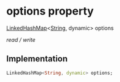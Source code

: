 


# options property






[LinkedHashMap](https://api.flutter.dev/flutter/dart-collection/LinkedHashMap-class.html)&lt;[String](https://api.flutter.dev/flutter/dart-core/String-class.html), dynamic> options
  
_read / write_






## Implementation

```dart
LinkedHashMap<String, dynamic> options;


```







